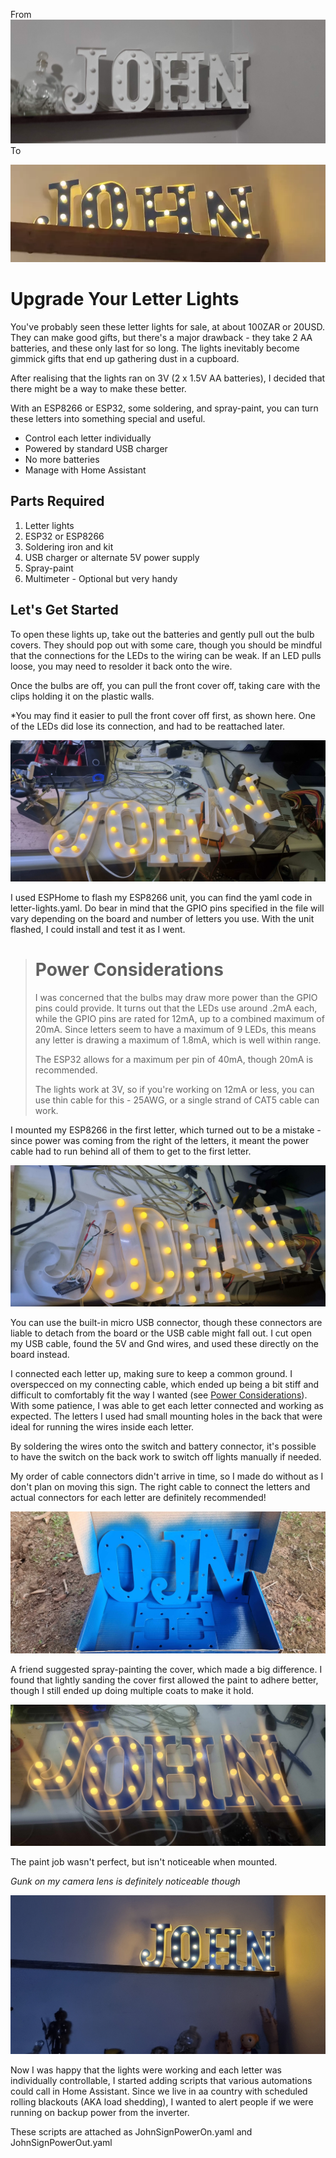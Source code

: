 From
![Picture of letter light](20230620-222533.jpg)
To

![Picture of improved light](SignVideo.webp)
# Upgrade Your Letter Lights

You've probably seen these letter lights for sale, at about 100ZAR or 20USD. They can make good gifts, but there's a 
major drawback - they take 2 AA batteries, and these only last for so long. The lights inevitably become gimmick
gifts that end up gathering dust in a cupboard. 

After realising that the lights ran on  3V (2 x 1.5V AA batteries), I decided that there might be a way to make these 
better.

With an ESP8266 or ESP32, some soldering, and spray-paint, you can turn these letters into something special and 
useful.

- Control each letter individually
- Powered by standard USB charger
- No more batteries
- Manage with Home Assistant

## Parts Required

1. Letter lights
2. ESP32 or ESP8266
3. Soldering iron and kit
4. USB charger or alternate 5V power supply
5. Spray-paint
6. Multimeter - Optional but very handy 

## Let's Get Started

To open these lights up, take out the batteries and gently pull out the bulb covers. They should pop out with some care,
though you should be mindful that the connections for the LEDs to the wiring can be weak. If an LED pulls loose, you may 
need to resolder it back onto the wire.

Once the bulbs are off, you can pull the front cover off, taking care with the clips holding it on the plastic walls.

*You may find it easier to pull the front cover off first, as shown here. One of the LEDs did lose its connection, and 
had to be reattached later.

![Light covers being removed](20230620-214610.jpg)

I used ESPHome to flash my ESP8266 unit, you can find the yaml code in letter-lights.yaml. Do bear in mind that the GPIO
pins specified in the file will vary depending on the board and number of letters you use. With the unit flashed, I 
could install and test it as I went.

> # Power Considerations
> 
> I was concerned that the bulbs may draw more power than the GPIO pins could provide. It turns out that the LEDs 
> use around .2mA each, while the GPIO pins are rated for 12mA, up to a combined maximum of 20mA. Since letters 
> seem to have a maximum of 9 LEDs, this means any letter is drawing a maximum of 1.8mA, which is well within range.
> 
>The ESP32 allows for a maximum per pin of 40mA, though 20mA is recommended.
> 
> The lights work at 3V, so if you're working on 12mA or less, you can use thin cable for this - 25AWG, or a single 
> strand of CAT5 cable can work. 

I mounted my ESP8266 in the first letter, which turned out to be a mistake - since power was coming from the right of
the letters, it meant the power cable had to run behind all of them to get to the first letter. 

![ESP8266 in place](20230620-214913.jpg)

You can use the built-in micro USB connector, though these connectors are liable to detach from the board or the USB 
cable might fall out. I cut open my USB cable, found the 5V and Gnd wires, and used these directly on the board instead.  

I connected each letter up, making sure to keep a common ground. I overspecced on my connecting cable, which ended
up being a bit stiff and difficult to comfortably fit the way I wanted (see 
[Power Considerations](#power-considerations)). With some patience, I was able to get each letter connected and working 
as expected. The letters I used had small mounting holes in the back that were ideal for running the wires inside each 
letter. 

By soldering the wires onto the switch and battery connector, it's possible to have the switch on the back work to 
switch off lights manually if needed. 

My order of cable connectors didn't arrive in time, so I made do without as I don't plan on moving this sign. The
right cable to connect the letters and actual connectors for each letter are definitely recommended!

![Applying spraypaint](20230621-153329.jpg)

A friend suggested spray-painting the cover, which made a big difference. I found that lightly sanding the cover first 
allowed the paint to adhere better, though I still ended up doing multiple coats to make it hold. 

![Ready to mount](20230621-181803.jpg)

The paint job wasn't perfect, but isn't noticeable when mounted. 

*Gunk on my camera lens is definitely noticeable though* 

![Picture of improved light](20230621-221324.jpg)

Now I was happy that the lights were working and each letter was individually controllable, I started adding scripts 
that various automations could call in Home Assistant. Since we live in aa country with scheduled rolling blackouts (AKA 
load shedding), I wanted to alert people if we were running on backup power from the inverter. 

These scripts are attached as JohnSignPowerOn.yaml and JohnSignPowerOut.yaml